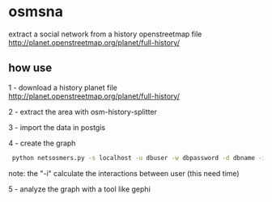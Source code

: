 # osmsna
extract a social network from a history openstreetmap file
http://planet.openstreetmap.org/planet/full-history/

## how use
1 - download a history planet file
http://planet.openstreetmap.org/planet/full-history/

2 - extract the area with osm-history-splitter

3 - import the data in postgis

4 - create the graph
```bash
 python netsosmers.py -s localhost -u dbuser -w dbpassword -d dbname -i -o graphfile -g gexf
```
 note: the "-i" calculate the interactions between user (this need time)

5 - analyze the graph with a tool like gephi
